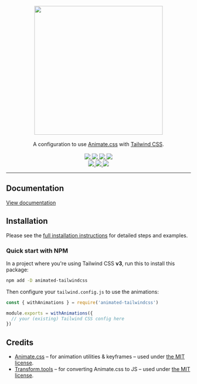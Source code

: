 <!-- markdownlint-disable MD013 MD041 -->
<p align="center">
  <a href="https://brc-dd.github.io/animated-tailwindcss">
    <picture>
      <source media="(prefers-color-scheme: dark)" srcset="https://brc-dd.github.io/animated-tailwindcss/logo-dark.svg" />
      <img src="https://brc-dd.github.io/animated-tailwindcss/logo-light.svg" width="350" />
    </picture>
  </a>
  <br />
  <br />
  A configuration to use <a href="https://github.com/animate-css/animate.css">Animate.css</a> with
  <a href="https://github.com/tailwindlabs/tailwindcss">Tailwind CSS</a>.
  <br />
  <br />
  <a href="https://github.com/brc-dd/animated-tailwindcss/actions/workflows/ci.yaml">
    <img src="https://img.shields.io/github/actions/workflow/status/brc-dd/animated-tailwindcss/ci.yaml?branch=main&label=CI&logo=github&style=flat-square" />
  </a>
  <a href="https://npm.im/animated-tailwindcss">
    <img src="https://img.shields.io/npm/dm/animated-tailwindcss?logo=npm&style=flat-square" />
  </a>
  <a href="https://skypack.dev/view/animated-tailwindcss">
    <img src="https://img.shields.io/endpoint?url=https://gnsbjfpv4lik.runkit.sh?package=animated-tailwindcss" />
  </a>
  <a href="https://deps.dev/npm/animated-tailwindcss">
    <img src="https://img.shields.io/endpoint?url=https://ir741raqc767.runkit.sh?package=animated-tailwindcss" />
  </a>
  <br />
  <a href="https://github.com/animate-css/animate.css/releases/tag/v4.1.1">
    <img src="https://brc-dd.github.io/animated-tailwindcss/animate-css.svg" />
  </a>
  <a href="https://github.com/brc-dd/animated-tailwindcss/blob/main/LICENSE.md">
    <img src="https://brc-dd.github.io/animated-tailwindcss/license.svg" />
  </a>
  <a href="https://conventionalcommits.org">
    <img src="https://brc-dd.github.io/animated-tailwindcss/commits.svg" />
  </a>
</p>

---

## Documentation

[View documentation](https://brc-dd.github.io/animated-tailwindcss/)

## Installation

Please see the [full installation instructions](https://brc-dd.github.io/animated-tailwindcss/installation) for detailed steps and examples.

### Quick start with NPM

In a project where you're using Tailwind CSS **v3**, run this to install this
package:

```sh
npm add -D animated-tailwindcss
```

Then configure your `tailwind.config.js` to use the animations:

```js
const { withAnimations } = require('animated-tailwindcss')

module.exports = withAnimations({
  // your (existing) Tailwind CSS config here
})
```

## Credits

- [Animate.css](https://github.com/animate-css/animate.css) &ndash; for
  animation utilities & keyframes &ndash; used under
  [the MIT license](https://cdn.jsdelivr.net/npm/animate.css@4.1.1/LICENSE).
- [Transform.tools](https://github.com/ritz078/transform) &ndash; for converting
  Animate.css to JS &ndash; used under
  [the MIT license](https://github.com/ritz078/transform/blob/master/LICENSE).
